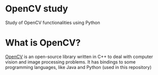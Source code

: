 # OpenCV study
Study of OpenCV functionalities using Python

# What is OpenCV?
[OpenCV](https://opencv.org/) is an open-source library written in C++ to deal with computer vision and image processing problems. It has bindings to some programming languages, like Java and Python (used in this repository)
